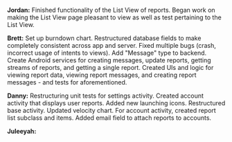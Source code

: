 **Jordan:** Finished functionality of the List View of reports.  Began work on making the List View page pleasant to view as well as test pertaining to the List View.  

**Brett:** Set up burndown chart. Restructured database fields to make completely consistent across app and server. Fixed multiple bugs (crash, incorrect usage of intents to views). Add "Message" type to backend. Create Android services for creating messages, update reports, getting streams of reports, and getting a single report. Created UIs and logic for viewing report data, viewing report messages, and creating report messages - and tests for aforementioned.

**Danny:** Restructuring unit tests for settings activity. Created account activity that displays user reports. Added new launching icons. Restructured base activity. Updated velocity chart. For account activity, created report list subclass and items. Added email field to attach reports to accounts. 

**Juleeyah:**
